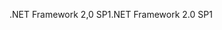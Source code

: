 <span data-ttu-id="8230e-101">.NET Framework 2,0 SP1</span><span class="sxs-lookup"><span data-stu-id="8230e-101">.NET Framework 2.0 SP1</span></span>